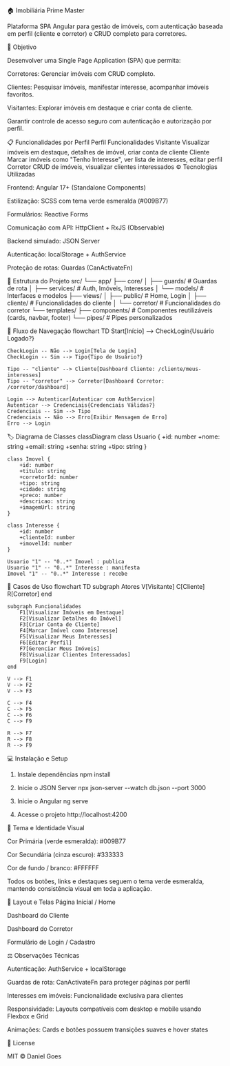 🏠 Imobiliária Prime Master

Plataforma SPA Angular para gestão de imóveis, com autenticação baseada em perfil (cliente e corretor) e CRUD completo para corretores.

🎯 Objetivo

Desenvolver uma Single Page Application (SPA) que permita:

Corretores: Gerenciar imóveis com CRUD completo.

Clientes: Pesquisar imóveis, manifestar interesse, acompanhar imóveis favoritos.

Visitantes: Explorar imóveis em destaque e criar conta de cliente.

Garantir controle de acesso seguro com autenticação e autorização por perfil.

📋 Funcionalidades por Perfil
Perfil	Funcionalidades
Visitante	Visualizar imóveis em destaque, detalhes de imóvel, criar conta de cliente
Cliente	Marcar imóveis como "Tenho Interesse", ver lista de interesses, editar perfil
Corretor	CRUD de imóveis, visualizar clientes interessados
⚙️ Tecnologias Utilizadas

Frontend: Angular 17+ (Standalone Components)

Estilização: SCSS com tema verde esmeralda (#009B77)

Formulários: Reactive Forms

Comunicação com API: HttpClient + RxJS (Observable)

Backend simulado: JSON Server

Autenticação: localStorage + AuthService

Proteção de rotas: Guardas (CanActivateFn)

📁 Estrutura do Projeto
src/
└── app/
    ├── core/
    │   ├── guards/        # Guardas de rota
    │   ├── services/      # Auth, Imóveis, Interesses
    │   └── models/        # Interfaces e modelos
    ├── views/
    │   ├── public/        # Home, Login
    │   ├── cliente/       # Funcionalidades do cliente
    │   └── corretor/      # Funcionalidades do corretor
    └── templates/
        ├── components/    # Componentes reutilizáveis (cards, navbar, footer)
        └── pipes/         # Pipes personalizados

🔄 Fluxo de Navegação
flowchart TD
    Start[Início] --> CheckLogin{Usuário Logado?}

    CheckLogin -- Não --> Login[Tela de Login]
    CheckLogin -- Sim --> Tipo{Tipo de Usuário?}

    Tipo -- "cliente" --> Cliente[Dashboard Cliente: /cliente/meus-interesses]
    Tipo -- "corretor" --> Corretor[Dashboard Corretor: /corretor/dashboard]

    Login --> Autenticar[Autenticar com AuthService]
    Autenticar --> Credenciais{Credenciais Válidas?}
    Credenciais -- Sim --> Tipo
    Credenciais -- Não --> Erro[Exibir Mensagem de Erro]
    Erro --> Login

🏷️ Diagrama de Classes
classDiagram
    class Usuario {
        +id: number
        +nome: string
        +email: string
        +senha: string
        +tipo: string
    }

    class Imovel {
        +id: number
        +titulo: string
        +corretorId: number
        +tipo: string
        +cidade: string
        +preco: number
        +descricao: string
        +imagemUrl: string
    }

    class Interesse {
        +id: number
        +clienteId: number
        +imovelId: number
    }

    Usuario "1" -- "0..*" Imovel : publica
    Usuario "1" -- "0..*" Interesse : manifesta
    Imovel "1" -- "0..*" Interesse : recebe

🚀 Casos de Uso
flowchart TD
    subgraph Atores
        V[Visitante]
        C[Cliente]
        R[Corretor]
    end

    subgraph Funcionalidades
        F1[Visualizar Imóveis em Destaque]
        F2[Visualizar Detalhes do Imóvel]
        F3[Criar Conta de Cliente]
        F4[Marcar Imóvel como Interesse]
        F5[Visualizar Meus Interesses]
        F6[Editar Perfil]
        F7[Gerenciar Meus Imóveis]
        F8[Visualizar Clientes Interessados]
        F9[Login]
    end

    V --> F1
    V --> F2
    V --> F3

    C --> F4
    C --> F5
    C --> F6
    C --> F9

    R --> F7
    R --> F8
    R --> F9

💻 Instalação e Setup
1. Instale dependências
npm install

2. Inicie o JSON Server
npx json-server --watch db.json --port 3000

3. Inicie o Angular
ng serve

4. Acesse o projeto
http://localhost:4200

🎨 Tema e Identidade Visual

Cor Primária (verde esmeralda): #009B77

Cor Secundária (cinza escuro): #333333

Cor de fundo / branco: #FFFFFF

Todos os botões, links e destaques seguem o tema verde esmeralda, mantendo consistência visual em toda a aplicação.

📸 Layout e Telas
Página Inicial / Home

Dashboard do Cliente

Dashboard do Corretor

Formulário de Login / Cadastro

⚖️ Observações Técnicas

Autenticação: AuthService + localStorage

Guardas de rota: CanActivateFn para proteger páginas por perfil

Interesses em imóveis: Funcionalidade exclusiva para clientes

Responsividade: Layouts compatíveis com desktop e mobile usando Flexbox e Grid

Animações: Cards e botões possuem transições suaves e hover states

📄 License

MIT © Daniel Goes
